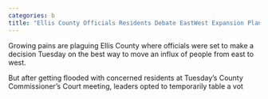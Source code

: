 ```yaml
---
categories: b
title: "Ellis County Officials Residents Debate EastWest Expansion Plan"
---
```


Growing pains are plaguing Ellis County where officials were set to make a decision Tuesday on the best way to move an influx of people from east to west.



But after getting flooded with concerned residents at Tuesday’s County Commissioner’s Court meeting, leaders opted to temporarily table a vot